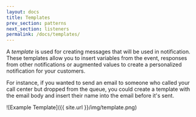 ```yaml
---
layout: docs
title: Templates
prev_section: patterns
next_section: listeners
permalink: /docs/templates/
---
```


A *template* is used for creating messages that will be used in notification.
These templates allow you to insert variables from the event, responses from
other notifications or augmented values to create a personalized notification
for your customers.

For instance, if you wanted to send an email to someone who called your call
center but dropped from the queue, you could create a template with the email
body and insert their name into the email before it's sent.

![Example Template]({{ site.url }}/img/template.png)
